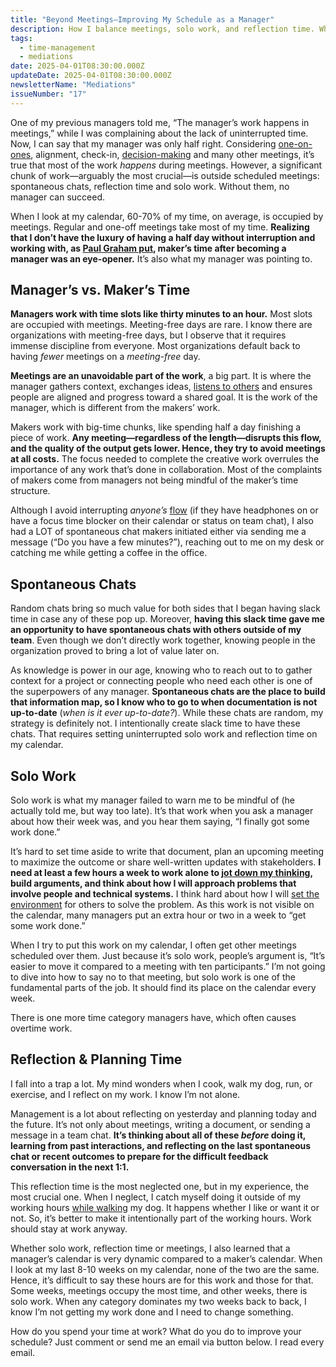 ```yaml
---
title: "Beyond Meetings—Improving My Schedule as a Manager"
description: How I balance meetings, solo work, and reflection time. While meetings dominate, uninterrupted time for planning and spontaneous chats is crucial for managers.
tags:
  - time-management
  - mediations
date: 2025-04-01T08:30:00.000Z
updateDate: 2025-04-01T08:30:00.000Z
newsletterName: "Mediations"
issueNumber: "17"
---
```



One of my previous managers told me, “The manager’s work happens in meetings,” while I was complaining about the lack of uninterrupted time. Now, I can say that my manager was only half right. Considering [one-on-ones](/effective-1-on-1-meetings-own-your-one-on-one-meeting/), alignment, check-in, [decision-making](/the-decision-making-pendulum/) and many other meetings, it’s true that most of the work *happens* during meetings. However, a significant chunk of work—arguably the most crucial—is outside scheduled meetings: spontaneous chats, reflection time and solo work. Without them, no manager can succeed.

When I look at my calendar, 60-70% of my time, on average, is occupied by meetings. Regular and one-off meetings take most of my time. **Realizing that I don’t have the luxury of having a half day without interruption and working with, as [Paul Graham put](https://paulgraham.com/makersschedule.html), maker’s time after becoming a manager was an eye-opener.** It’s also what my manager was pointing to.

## Manager’s vs. Maker’s Time

**Managers work with time slots like thirty minutes to an hour.** Most slots are occupied with meetings. Meeting-free days are rare. I know there are organizations with meeting-free days, but I observe that it requires immense discipline from everyone. Most organizations default back to having *fewer* meetings on a *meeting-free* day.

**Meetings are an unavoidable part of the work**, a big part. It is where the manager gathers context, exchanges ideas, [listens to others](/the-must-have-skill-for-every-leader-listening-with-empathy/) and ensures people are aligned and progress toward a shared goal. It is the work of the manager, which is different from the makers’ work.

Makers work with big-time chunks, like spending half a day finishing a piece of work. **Any meeting—regardless of the length—disrupts this flow, and the quality of the output gets lower. Hence, they try to avoid meetings at all costs.** The focus needed to complete the creative work overrules the importance of any work that’s done in collaboration. Most of the complaints of makers come from managers not being mindful of the maker’s time structure.

Although I avoid interrupting *anyone’s* [flow](/newsletter/mektup-4/) (if they have headphones on or have a focus time blocker on their calendar or status on team chat), I also had a LOT of spontaneous chat makers initiated either via sending me a message (“Do you have a few minutes?”), reaching out to me on my desk or catching me while getting a coffee in the office.

## Spontaneous Chats

Random chats bring so much value for both sides that I began having slack time in case any of these pop up. Moreover, **having this slack time gave me an opportunity to have spontaneous chats with others outside of my team**. Even though we don’t directly work together, knowing people in the organization proved to bring a lot of value later on.

​As knowledge is power in our age, knowing who to reach out to to gather context for a project or connecting people who need each other is one of the superpowers of any manager. **Spontaneous chats are the place to build that information map, so I know who to go to when documentation is not up-to-date** (*when is it ever up-to-date?*). While these chats are random, my strategy is definitely not. I intentionally create slack time to have these chats. That requires setting uninterrupted solo work and reflection time on my calendar.

## Solo Work

Solo work is what my manager failed to warn me to be mindful of (he actually told me, but way too late). It’s that work when you ask a manager about how their week was, and you hear them saying, “I finally got some work done.”

It’s hard to set time aside to write that document, plan an upcoming meeting to maximize the outcome or share well-written updates with stakeholders. **I need at least a few hours a week to work alone to [jot down my thinking](/speaking-writing-and-high-quality-ideas/), build arguments, and think about how I will approach problems that involve people and technical systems.** I think hard about how I will [set the environment](/transparency-over-context/) for others to solve the problem. As this work is not visible on the calendar, many managers put an extra hour or two in a week to “get some work done.”

When I try to put this work on my calendar, I often get other meetings scheduled over them. Just because it’s solo work, people’s argument is, “It’s easier to move it compared to a meeting with ten participants.” I’m not going to dive into how to say no to that meeting, but solo work is one of the fundamental parts of the job. It should find its place on the calendar every week.

There is one more time category managers have, which often causes overtime work.

## Reflection & Planning Time

I fall into a trap a lot. My mind wonders when I cook, walk my dog, run, or exercise, and I reflect on my work. I know I’m not alone.

Management is a lot about reflecting on yesterday and planning today and the future. It’s not only about meetings, writing a document, or sending a message in a team chat. **It’s thinking about all of these *before* doing it, learning from past interactions, and reflecting on the last spontaneous chat or recent outcomes to prepare for the difficult feedback conversation in the next 1:1.**

This reflection time is the most neglected one, but in my experience, the most crucial one. When I neglect, I catch myself doing it outside of my working hours [while walking](/csikszentmihalyi-newport-and-pressfield-on-creativity-time-and-deep-walks-in-remote-work/) my dog. It happens whether I like or want it or not. So, it’s better to make it intentionally part of the working hours. Work should stay at work anyway.

Whether solo work, reflection time or meetings, I also learned that a manager’s calendar is very dynamic compared to a maker’s calendar. When I look at my last 8-10 weeks on my calendar, none of the two are the same. Hence, it’s difficult to say these hours are for this work and those for that. Some weeks, meetings occupy the most time, and other weeks, there is solo work. When any category dominates my two weeks back to back, I know I’m not getting my work done and I need to change something.

How do you spend your time at work? What do you do to improve your schedule? Just comment or send me an email via button below. I read every email.
